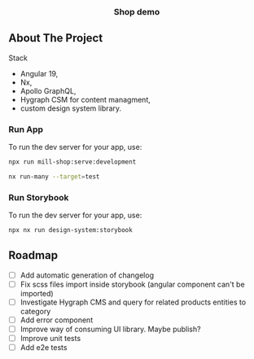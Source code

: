 <div id="top"></div>

<!-- PROJECT LOGO -->
<br />
  <h3 align="center">Shop demo</h3>

  <p align="center">
   
  </p>
</div>


<!-- ABOUT THE PROJECT -->
## About The Project
Stack

- Angular 19, 
- Nx, 
- Apollo GraphQL,
- Hygraph CSM for content managment,
- custom design system library.

### Run App

To run the dev server for your app, use:

```sh
npx run mill-shop:serve:development
```

```sh
nx run-many --target=test
```

### Run Storybook

To run the dev server for your app, use:

```sh
npx nx run design-system:storybook 
```

## Roadmap
- [ ] Add automatic generation of changelog
- [ ] Fix scss files import inside storybook (angular component can't be imported)
- [ ] Investigate Hygraph CMS and query for related products entities to category
- [ ] Add error component
- [ ] Improve way of consuming UI library. Maybe publish?
- [ ] Improve unit tests
- [ ] Add e2e tests
